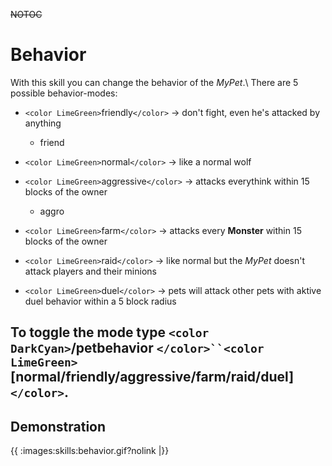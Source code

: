 ~~NOTOC~~
# Behavior

With this skill you can change the behavior of the *MyPet*.\\
There are 5 possible behavior-modes:

*  `<color LimeGreen>`friendly`</color>` -> don't fight, even he's attacked by anything
    * friend

*  `<color LimeGreen>`normal`</color>` -> like a normal wolf

*  `<color LimeGreen>`aggressive`</color>` -> attacks everythink within 15 blocks of the owner
    * aggro

*  `<color LimeGreen>`farm`</color>` -> attacks every **Monster** within 15 blocks of the owner

*  `<color LimeGreen>`raid`</color>` -> like normal but the *MyPet* doesn't attack players and their minions

*  `<color LimeGreen>`duel`</color>` -> pets will attack other pets with aktive duel behavior within a 5 block radius

To toggle the mode type `<color DarkCyan>`/petbehavior `</color>``<color LimeGreen>`[normal/friendly/aggressive/farm/raid/duel]`</color>`.
----
## Demonstration

{{ :images:skills:behavior.gif?nolink |}}
